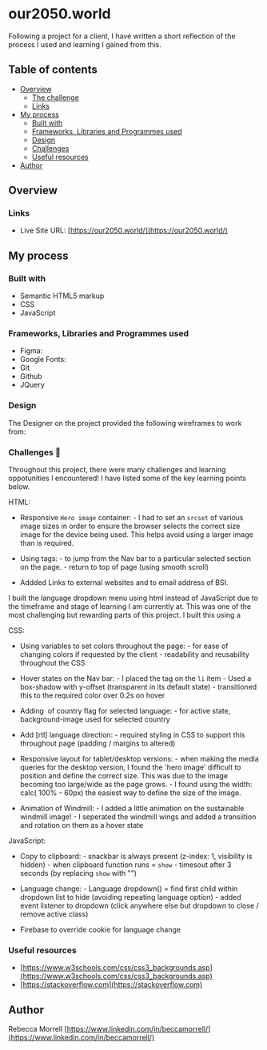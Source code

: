 # our2050.world 

Following a project for a client, I have written a short reflection of the process I used and learning I gained from this.

## Table of contents

- [Overview](#overview)
  - [The challenge](#the-challenge)
  - [Links](#links)
- [My process](#my-process)
  - [Built with](#built-with)
  - [Frameworks, Libraries and Programmes used](#frameworks-libraries-and-programmes-used)
  - [Design](#design)
  - [Challenges](#challenges)
  - [Useful resources](#useful-resources)
- [Author](#author)

## Overview


### Links

- Live Site URL: [https://our2050.world/](https://our2050.world/)

## My process

### Built with

- Semantic HTML5 markup
- CSS 
- JavaScript

### Frameworks, Libraries and Programmes used

- Figma: 
- Google Fonts:
- Git 
- Github 
- JQuery

### Design

The Designer on the project provided the following wireframes to work from: 




### Challenges 🧠

Throughout this project, there were many challenges and learning oppotunities I encountered! I have listed some of the key learning points below.

HTML: 
- Responsive `Hero image` container: 
                - I had to set an `srcset` of various image sizes in order to ensure the browser selects the correct size image for the device being used. This helps avoid using a larger image than is required. 

- Using <a> tags:
                - to jump from the Nav bar to a particular selected section on the page. 
                - return to top of page (using smooth scroll)
- Addded Links to external websites and to email address of BSI.

I built the language dropdown menu using html instead of JavaScript due to the timeframe and stage of learning I am currently at. This was one of the most challenging but rewarding parts of this project. I built this using a 


CSS: 
- Using variables to set colors throughout the page:
                                - for ease of changing colors if requested by the client 
                                - readability and reusability throughout the CSS 

- Hover states on the Nav bar:
                        - I placed the <a> tag on the `li` item 
                        - Used a box-shadow with y-offset (transparent in its default state)
                        - transitioned this to the required color over 0.2s on hover 

- Adding <img> of country flag for selected language:
                                    - for active state, background-image used for selected country 

- Add [rtl] language direction:
                        - required styling in CSS to support this throughout page (padding / margins to altered)

- Responsive layout for tablet/desktop versions:
                                    - when making the media queries for the desktop version, I found the 'hero image' difficult to position and define the correct size. This was due to the image becoming too large/wide as the page grows.
                                    - I found using the width: calc( 100% - 60px) the easiest way to define the size of the image. 

- Animation of Windmill: 
                        - I added a little animation on the sustainable windmill image!
                        - I seperated the windmill wings and added a transiition and rotation on them as a hover state    


JavaScript: 
- Copy to clipboard: 
                - snackbar is always present (z-index: 1, visibility is hidden)
                - when clipboard function runs = `show`
                - timesout after 3 seconds (by replacing `show` with "")

- Language change: 
                - Language dropdown() = find first child within dropdown list to hide (avoiding repeating language  option)
                - added event listener to dropdown (click anywhere else but dropdown to close / remove active class)

- Firebase to override cookie for language change
 


### Useful resources

- [https://www.w3schools.com/css/css3_backgrounds.asp](https://www.w3schools.com/css/css3_backgrounds.asp) 
- [https://stackoverflow.com](https://stackoverflow.com)


## Author

Rebecca Morrell [https://www.linkedin.com/in/beccamorrell/](https://www.linkedin.com/in/beccamorrell/)

